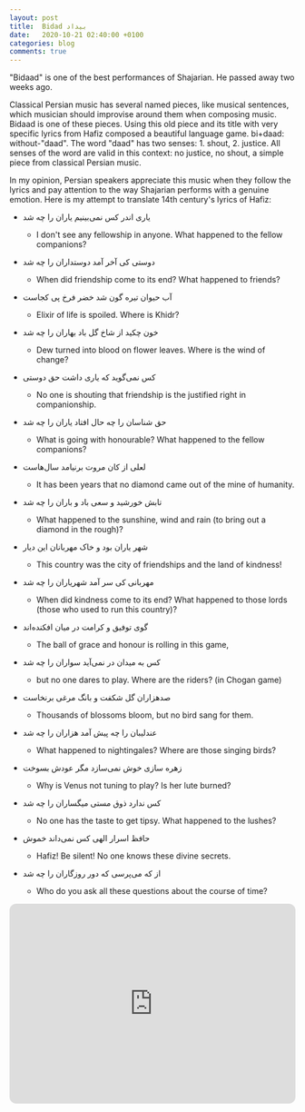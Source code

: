 ```yaml
---
layout: post
title:  Bidad بیداد
date:   2020-10-21 02:40:00 +0100
categories: blog
comments: true
---
```


"Bidaad" is one of the best performances of Shajarian.
He passed away two weeks ago.

Classical Persian music has several named pieces, like musical sentences, which musician should improvise around them when composing music.
Bidaad is one of these pieces.
Using this old piece and its title with very specific lyrics from Hafiz composed a beautiful language game.
bi+daad: without-"daad". The word "daad" has two senses: 1. shout, 2. justice. All senses of the word are valid in this context: no justice, no shout, a simple piece from classical Persian music.

In my opinion, Persian speakers appreciate this music when they follow the lyrics and pay attention to the way Shajarian performs with a genuine emotion. Here is my attempt to translate 14th century's lyrics of Hafiz:

* یاری اندر کس نمی‌بینیم یاران را چه شد
  - I don't see any fellowship in anyone. What happened to the fellow companions?
* دوستی کی آخر آمد دوستداران را چه شد
  - When did friendship come to its end? What happened to friends?

* آب حیوان تیره گون شد خضر فرخ پی کجاست
  - Elixir of life is spoiled. Where is Khidr?
* خون چکید از شاخ گل باد بهاران را چه شد
  - Dew turned into blood on flower leaves. Where is the wind of change?

* کس نمی‌گوید که یاری داشت حق دوستی
  - No one is shouting that friendship is the justified right in companionship.
* حق شناسان را چه حال افتاد یاران را چه شد
  - What is going with honourable? What happened to the fellow companions?

* لعلی از کان مروت برنیامد سال‌هاست
  - It has been years that no diamond came out of the mine of humanity.
* تابش خورشید و سعی باد و باران را چه شد
  - What happened to the sunshine, wind and rain (to bring out a diamond in the rough)?

* شهر یاران بود و خاک مهربانان این دیار
  - This country was the city of friendships and the land of kindness!
* مهربانی کی سر آمد شهریاران را چه شد
  - When did kindness come to its end? What happened to those lords (those who used to run this country)?

* گوی توفیق و کرامت در میان افکنده‌اند
  - The ball of grace and honour is rolling in this game,
* کس به میدان در نمی‌آید سواران را چه شد
  - but no one dares to play. Where are the riders? (in Chogan game)

* صدهزاران گل شکفت و بانگ مرغی برنخاست
  - Thousands of blossoms bloom, but no bird sang for them.
* عندلیبان را چه پیش آمد هزاران را چه شد
  - What happened to nightingales? Where are those singing birds?

* زهره سازی خوش نمی‌سازد مگر عودش بسوخت
  - Why is Venus not tuning to play? Is her lute burned?
* کس ندارد ذوق مستی میگساران را چه شد
  - No one has the taste to get tipsy. What happened to the lushes?

* حافظ اسرار الهی کس نمی‌داند خموش
  - Hafiz! Be silent! No one knows these divine secrets.
* از که می‌پرسی که دور روزگاران را چه شد
  - Who do you ask all these questions about the course of time?

<iframe style="border-radius:12px" src="https://open.spotify.com/embed/track/3YYmnQxX4i1w8YaJH7GPkN?utm_source=generator&theme=0" width="100%" height="352" frameBorder="0" allowfullscreen="" allow="autoplay; clipboard-write; encrypted-media; fullscreen; picture-in-picture" loading="lazy"></iframe>
